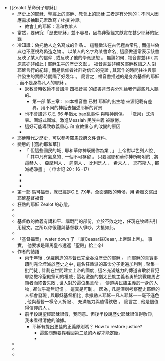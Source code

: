 - [[Zealot 革命份子耶穌]]
	- 歷史上的耶穌、聖經上的耶穌、教會上的耶穌 三者是有分別的；不同人因應需求抽取元素改寫 / 杜撰 神話。
		- 教會上的耶穌：溫和牧羊人
	- 當然，要研究 「歷史耶穌」並不容易，因為非聖經文獻實在甚少耶穌的紀錄
	- 冷知識：偽托他人之名寫成的作品 。 這種做法在古代極為常見 , 而這些偽典也不應視為偽造之物 。 以某人的名字為某書命名 , 這麼做通常表示該書反映了某人的信仰 , 或反映了他的學派思想 。 無論如何 , 福音書並非 ( 其原意亦非如此 ) 耶穌生平的歷史文獻 。 福音書並非親炙耶穌教誨之人
	  對耶穌言行的紀錄 , 而是信仰者社群對信仰的見證 , 其寫作的時間往往與事件發生的實際時間隔了好幾年 。 簡言之 , 福音書描述的是身為基督的耶穌 , 而不是身為凡人的耶穌 。
		- 返教會時牧師不會講清 四福音書 的成書背景與分別給我們這些凡人聽的。
			- 第一部 第三章：   四本福音書 已對 耶穌的出生地 來源記載有差異。用不同的神話去描述耶穌的背景
		- 也不會講述 C.E. 66 年猶太 bao亂事件 與精神創傷。  「洗泉」式清零。圍城式團滅。激進Messiah 民族主義 被厭倦。
		- 這好可能導致教義重心 和 宣教重心 的改變的原因
		-
	- 耶穌時代之歷史，可以參考羅馬政府文件資料。
	- 變態的 [[舊約耶和華]]
		- 「 但這些國民的城 , 耶和華你神既賜你為業 , 」 上帝對以色列人說 , 「 其中凡有氣息的 , 一個不可存留 。 只要照耶和華你神所吩咐的 , 將這赫人 、 亞摩利人 、 迦南人 、 比利洗人 、 希未人 、 耶布斯人 , 都滅絕淨盡 」 ( 申命記 20 : 16 -17)
		-
		-
		-
	- 第一部 馬可福音，就已經是C.E. 7X年，全面潰敗的時侯，用 希臘文寫出 耶穌基督福音
	- 狂熱的耶穌 Zealot 的心態。
	-
	-
	- 基督教的教義有講和平、講戰鬥的部份，立於不敗之地，任現在牧師去引用經文。之所以你很難與基督教人爭吵，大抵如此。
	-
	- 「基督福音」 water down 了  「讓Ceasar歸Ceaar, 上帝歸上帝」。     事實， 他要求是羅馬皇帝還返「聖殿」給上帝!
	- 作者的結語
		- 兩千年後 , 保羅創造的基督已完全吞沒歷史的耶穌 。 而耶穌的真實事蹟則完全堙滅於歷史之中 , 這名狂熱派的革命分子走遍加利利 , 聚集一批門徒 , 計劃在世間建立上帝的國度 ; 這名充滿魅力的傳道者敢於冒犯耶路撒冷聖殿祭司的權威 ; 這名激進的猶太民族主義者勇於挑戰羅馬占領者而終告失敗 , 世人對於這位集革命 、 傳道與民族主義於一身的人物 , 卻似乎毫無記憶 。 這真是可恥 。 因為 , 凡是深刻考察歷史耶穌的人都會發現 , 與耶穌基督相比 , 拿撒勒人耶穌一凡人耶穌一一毫不遜色 , 他與基督一樣令人折服 、 充滿魅力與值得欽敬 。 簡言之 , 他是個值得信仰的人 。
		- 前半段說聖經耶穌很假，我同意。但後半段說歷史耶穌很值得敬仰，我未看得清他的論據。
			- 耶穌有提出更佳的正義原則嗎？ How to restore justice?
				- 這些問題要靠看回第二章的內容才能定斷。
				-
	-
	-
	-